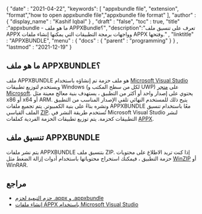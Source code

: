 {
  "date" : "2021-04-22",
  "keywords": [ "appxbundle file", "extension", "format","how to open appxbundle file","appxbundle file format" ],
  "author" : {
    "display_name" : "Kashif Iqbal"
} ,
  "draft" : "false",
  "toc" : true,
  "title" :"appxbundle - ما هو ملف APPXBundle؟",
  "description":"تعرف على تنسيق ملف APPX وواجهات برمجة التطبيقات التي يمكنها إنشاء ملفات APPX وفتحها." ,
  "linktitle" : "APPXBUNDLE",
  "menu" : {
    "docs" : {
      "parent" : "programming"
}
} ,
  "lastmod" : "2021-12-19"
}

## ما هو ملف APPXBUNDLE؟

ملف APPXBUNDLE هو ملف حزمة تم إنشاؤه باستخدام [Microsoft Visual Studio](https://visualstudio.microsoft.com/) ويستخدم لتوزيع تطبيقات Windows (لكل من سطح المكتب و UWP) على [متجر Microsoft](https://apps.microsoft.com/store/apps). يحتوي على إصدار واحد أو أكثر من التطبيق ، يستهدف بنية معالج معينة مثل x86 أو x64 أو ARM. يتيح ذلك للمستخدم النهائي تلقي الإصدار المناسب من التطبيق ونشره بناءً على بنية الكمبيوتر. يتم تجميع ملفات APPXBUNDLE معًا باستخدام تنسيق الملف القياسي [ZIP](/ar/compression/zip/). تُستخدم طريقة النشر في Microsoft Visual Studio لنشر التطبيقات كحزمة. يتم توزيع تطبيقات الحزمة الفردية كملفات [APPX](/ar/programming/appx/).

## تنسيق ملف APPXBUNDLE

يتم نشر ملفات APPXBUNDLE بتنسيق ملف ZIP. إذا كنت تريد الاطلاع على محتويات حزمة التطبيق ، فيمكنك استخراج محتوياتها باستخدام أدوات إزالة الضغط مثل [WinZIP](https://www.winzip.com/en/) أو WinRAR.

## مراجع

* [حزم التبعية لحزم .appx و .appxbundle](https://www.ibm.com/docs/en/maas360?topic=catalog-dependency-packages-appx-appxbundle-packages)
* [إنشاء ملفات APPX باستخدام Microsoft Visual Studio](https://learn.microsoft.com/en-us/windows/msix/desktop/vs-package-overview)


